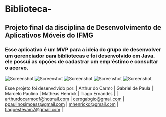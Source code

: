 # Biblioteca-
## Projeto final da disciplina de Desenvolvimento de Aplicativos Móveis do IFMG

### Esse aplicativo é um MVP para a ideia do grupo de desenvolver um gerenciador para bibliotecas e foi desenvolvido em Java, ele possui as opções de cadastrar um empréstimo e consultar o acervo.

![Screenshot](edicao.png) ![Screenshot](inclusao.png) ![Screenshot](lista.png) ![Screenshot](login.png) ![Screenshot](principal.png)

Esse projeto foi desenvolvido por:
| Arthur do Carmo | Gabriel de Paula | Marcelo Paulino | Matheus Henrick | Tiago Ernandes |
| arthurdocarmodf@hotmail.com | cerogabgio@gmail.com | ppaulinosimoess@gmail.com | mhenrickd@gmail.com | tiagoestevam7@gmail.com |
